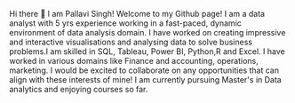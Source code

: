 Hi there 👋 I am Pallavi Singh! Welcome to my Github page!
I am a data analyst with 5 yrs experience working in a fast-paced, dynamic environment of data analysis domain. I have worked on creating impressive and interactive visualisations and analysing data to solve business problems.I am skilled in SQL, Tableau, Power BI, Python,R and Excel. I have worked in various domains like Finance and accounting, operations, marketing. I would be excited to collaborate on any opportunities that can align with these interests of mine!
I am currently pursuing Master's in Data analytics and enjoying courses so far.
